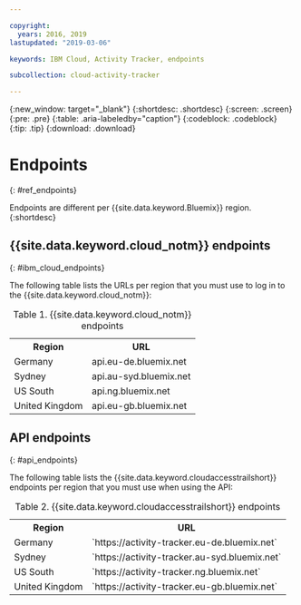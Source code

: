 ```yaml
---

copyright:
  years: 2016, 2019
lastupdated: "2019-03-06"

keywords: IBM Cloud, Activity Tracker, endpoints

subcollection: cloud-activity-tracker

---
```


{:new_window: target="_blank"}
{:shortdesc: .shortdesc}
{:screen: .screen}
{:pre: .pre}
{:table: .aria-labeledby="caption"}
{:codeblock: .codeblock}
{:tip: .tip}
{:download: .download}



# Endpoints
{: #ref_endpoints}

Endpoints are different per {{site.data.keyword.Bluemix}} region.
{:shortdesc}

## {{site.data.keyword.cloud_notm}} endpoints
{: #ibm_cloud_endpoints}

The following table lists the URLs per region that you must use to log in to the {{site.data.keyword.cloud_notm}}:
	
<table>
	<caption>Table 1. {{site.data.keyword.cloud_notm}} endpoints</caption>
	<tr>
	  <th>Region</th>
	  <th>URL</th>
	</tr>
	<tr>
	  <td>Germany</td>
	  <td>api.eu-de.bluemix.net</td>
	</tr>
	<tr>
	  <td>Sydney</td>
	  <td>api.au-syd.bluemix.net</td>
	</tr>
	<tr>
	  <td>US South</td>
	  <td>api.ng.bluemix.net</td>
	</tr>
	<tr>
	  <td>United Kingdom</td>
	  <td>api.eu-gb.bluemix.net</td>
	</tr>
</table>


## API endpoints
{: #api_endpoints}

The following table lists the {{site.data.keyword.cloudaccesstrailshort}} endpoints per region that you must use when using the API:
	
<table>
	<caption>Table 2. {{site.data.keyword.cloudaccesstrailshort}} endpoints</caption>
	<tr>
	  <th>Region</th>
	  <th>URL</th>
	</tr>
	<tr>
	  <td>Germany</td>
	  <td>`https://activity-tracker.eu-de.bluemix.net`</td>
	</tr>
	<tr>
	  <td>Sydney</td>
	  <td>`https://activity-tracker.au-syd.bluemix.net`</td>
	</tr>
	<tr>
	  <td>US South</td>
	  <td>`https://activity-tracker.ng.bluemix.net`</td>
	</tr>
	<tr>
	  <td>United Kingdom</td>
	  <td>`https://activity-tracker.eu-gb.bluemix.net`</td>
	</tr>
</table>


